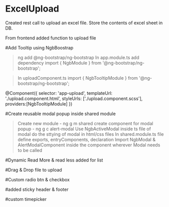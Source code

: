 # ExcelUpload

Created rest call to upload an excel file. Store the contents of excel sheet in DB.

From frontend added function to upload file


#Add Tooltip using NgbBoostrap

> ng add @ng-bootstrap/ng-bootstrap
> In app.module.ts add dependency
   import { NgbModule } from '@ng-bootstrap/ng-bootstrap';
   
   
> In uploadComponent.ts 
 import { NgbTooltipModule } from '@ng-bootstrap/ng-bootstrap';

@Component({
  selector: 'app-upload',
  templateUrl: './upload.component.html',
  styleUrls: ['./upload.component.scss'],
  providers:[NgbTooltipModule]
})



#Create reusable modal popup inside shared module

> Create new module - ng g m shared
> create component for modal popup - ng g c alert-modal
> Use NgbActiveModal inside ts file of modal
> do the sttying of modal in html/css files
> In shared.module.ts file define exports, entryComponents, declaration
> Import NgbModal & AlertModalComponent inside the component wherever Modal needs to be called


#Dynamic Read More & read less added for list


#Drag & Drop file to upload 

#Custom radio btn & checkbox

#added sticky header & footer

#custom timepicker

